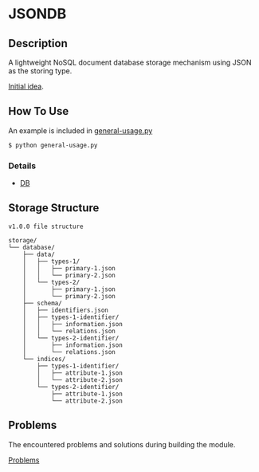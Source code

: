 # JSONDB

## Description

A lightweight NoSQL document database storage mechanism using JSON as the storing type. 

[Initial idea](docs/initial_idea.md).

## How To Use

An example is included in [general-usage.py](general-usage.py)

```bash
$ python general-usage.py
```

### Details

 - [DB](docs/db.md)

## Storage Structure

```
v1.0.0 file structure

storage/
└── database/
    ├── data/
    │   ├── types-1/
    │   │   ├── primary-1.json
    │   │   └── primary-2.json
    │   └── types-2/
    │       ├── primary-1.json
    │       └── primary-2.json
    ├── schema/
    │   ├── identifiers.json
    │   ├── types-1-identifier/
    │   │   ├── information.json
    │   │   └── relations.json
    │   └── types-2-identifier/
    │       ├── information.json
    │       └── relations.json
    └── indices/
        ├── types-1-identifier/
        │   ├── attribute-1.json
        │   └── attribute-2.json
        └── types-2-identifier/
            ├── attribute-1.json
            └── attribute-2.json
```

## Problems

The encountered problems and solutions during building the module.

[Problems](docs/problems.md)
